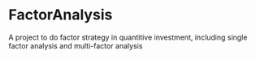 # FactorAnalysis
A project to do factor strategy in quantitive investment, including single factor analysis and multi-factor analysis
